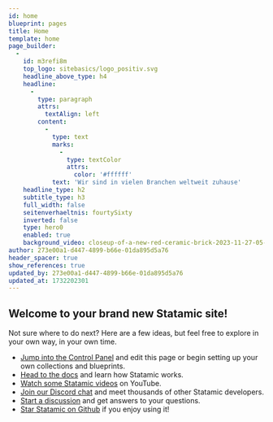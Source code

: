 ```yaml
---
id: home
blueprint: pages
title: Home
template: home
page_builder:
  -
    id: m3refi8m
    top_logo: sitebasics/logo_positiv.svg
    headline_above_type: h4
    headline:
      -
        type: paragraph
        attrs:
          textAlign: left
        content:
          -
            type: text
            marks:
              -
                type: textColor
                attrs:
                  color: '#ffffff'
            text: 'Wir sind in vielen Branchen weltweit zuhause'
    headline_type: h2
    subtitle_type: h3
    full_width: false
    seitenverhaeltnis: fourtySixty
    inverted: false
    type: hero0
    enabled: true
    background_video: closeup-of-a-new-red-ceramic-brick-2023-11-27-05-09-03-utc.mp4
author: 273e00a1-d447-4899-b66e-01da895d5a76
header_spacer: true
show_references: true
updated_by: 273e00a1-d447-4899-b66e-01da895d5a76
updated_at: 1732202301
---
```

## Welcome to your brand new Statamic site!

Not sure where to do next? Here are a few ideas, but feel free to explore in your own way, in your own time.

- [Jump into the Control Panel](/cp) and edit this page or begin setting up your own collections and blueprints.
- [Head to the docs](https://statamic.dev) and learn how Statamic works.
- [Watch some Statamic videos](https://youtube.com/statamic) on YouTube.
- [Join our Discord chat](https://statamic.com/discord) and meet thousands of other Statamic developers.
- [Start a discussion](https://github.com/statamic/cms/discussions) and get answers to your questions.
- [Star Statamic on Github](https://github.com/statamic/cms) if you enjoy using it!
